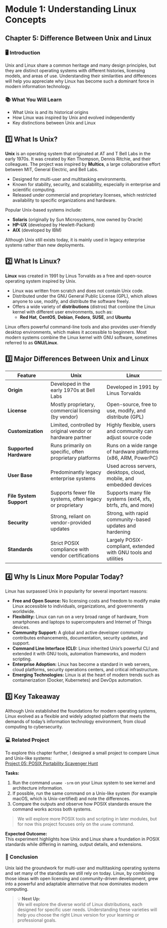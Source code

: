 # Module 1: Understanding Linux Concepts

## Chapter 5: Difference Between Unix and Linux

### 🖥️ Introduction

Unix and Linux share a common heritage and many design principles, but they are distinct operating systems with different histories, licensing models, and areas of use. Understanding their similarities and differences will help you appreciate why Linux has become such a dominant force in modern information technology.

### 📚 What You Will Learn

* What Unix is and its historical origins  
* How Linux was inspired by Unix and evolved independently  
* Key distinctions between Unix and Linux  

## 1️⃣ What Is Unix?

**Unix** is an operating system that originated at AT and T Bell Labs in the early 1970s. It was created by Ken Thompson, Dennis Ritchie, and their colleagues. The project was inspired by **Multics**, a large collaborative effort between MIT, General Electric, and Bell Labs.

* Designed for multi-user and multitasking environments.  
* Known for stability, security, and scalability, especially in enterprise and scientific computing.  
* Released under commercial and proprietary licenses, which restricted availability to specific organizations and hardware.  

Popular Unix-based systems include:  

* **Solaris** (originally by Sun Microsystems, now owned by Oracle)  
* **HP-UX** (developed by Hewlett-Packard)  
* **AIX** (developed by IBM)  

Although Unix still exists today, it is mainly used in legacy enterprise systems rather than new deployments.  

## 2️⃣ What Is Linux?

**Linux** was created in 1991 by Linus Torvalds as a free and open-source operating system inspired by Unix.

* Linux was written from scratch and does not contain Unix code.  
* Distributed under the GNU General Public License (GPL), which allows anyone to use, modify, and distribute the software freely.  
* Offers a wide variety of **distributions** (distros) that combine the Linux kernel with different user environments, such as:  
  * **Red Hat**, **CentOS**, **Debian**, **Fedora**, **SUSE**, and **Ubuntu**  

Linux offers powerful command-line tools and also provides user-friendly desktop environments, which makes it accessible to beginners. Most modern systems combine the Linux kernel with GNU software, sometimes referred to as **GNU/Linux**.  

## 3️⃣ Major Differences Between Unix and Linux

| Feature                 | Unix                                                       | Linux                                                              |
| ----------------------- | ---------------------------------------------------------- | ------------------------------------------------------------------ |
| **Origin**              | Developed in the early 1970s at Bell Labs                  | Developed in 1991 by Linus Torvalds                                |
| **License**             | Mostly proprietary, commercial licensing (by vendor)       | Open-source, free to use, modify, and distribute (GPL)             |
| **Customization**       | Limited, controlled by original vendor or hardware partner | Highly flexible, users and community can adjust source code        |
| **Supported Hardware**  | Runs primarily on specific, often proprietary platforms    | Runs on a wide range of hardware platforms (x86, ARM, PowerPC)     |
| **User Base**           | Predominantly legacy enterprise systems                    | Used across servers, desktops, cloud, mobile, and embedded devices |
| **File System Support** | Supports fewer file systems, often legacy or proprietary   | Supports many file systems (ext4, xfs, btrfs, zfs, and more)       |
| **Security**            | Strong, reliant on vendor-provided updates                 | Strong, with rapid community-based updates and hardening           |
| **Standards**           | Strict POSIX compliance with vendor certifications         | Largely POSIX-compliant, extended with GNU tools and utilities     |

## 4️⃣ Why Is Linux More Popular Today?

Linux has surpassed Unix in popularity for several important reasons:

* **Free and Open Source:** No licensing costs and freedom to modify make Linux accessible to individuals, organizations, and governments worldwide.  
* **Flexibility:** Linux can run on a very broad range of hardware, from smartphones and laptops to supercomputers and Internet of Things devices.  
* **Community Support:** A global and active developer community contributes enhancements, documentation, security updates, and support.  
* **Command Line Interface (CLI):** Linux inherited Unix’s powerful CLI and extended it with GNU tools, automation frameworks, and modern scripting.  
* **Enterprise Adoption:** Linux has become a standard in web servers, cloud platforms, security operations centers, and critical infrastructure.  
* **Emerging Technologies:** Linux is at the heart of modern trends such as containerization (Docker, Kubernetes) and DevOps automation.  

## 5️⃣ Key Takeaway

Although Unix established the foundations for modern operating systems, Linux evolved as a flexible and widely adopted platform that meets the demands of today’s information technology environment, from cloud computing to cybersecurity.  

### 💻 Related Project

To explore this chapter further, I designed a small project to compare Linux and Unix-like systems:  
[Project 05: POSIX Portability Scavenger Hunt](https://github.com/anup-moitra/foundational-linux-training/blob/main/Projects/05-posix-portability.md)

**Tasks:**

1. Run the command `uname -srm` on your Linux system to see kernel and architecture information.  
2. If possible, run the same command on a Unix-like system (for example macOS, which is Unix-certified) and note the differences.  
3. Compare the outputs and observe how POSIX standards ensure the command works across both systems.  

> We will explore more POSIX tools and scripting in later modules, but for now this project focuses only on the `uname` command.  

**Expected Outcome:**  
This experiment highlights how Unix and Linux share a foundation in POSIX standards while differing in naming, output details, and extensions.  

### 🏁 Conclusion

Unix laid the groundwork for multi-user and multitasking operating systems and set many of the standards we still rely on today. Linux, by combining those ideas with open licensing and community-driven development, grew into a powerful and adaptable alternative that now dominates modern computing.  

> 💡 **Next Up:**  
> We will explore the diverse world of Linux distributions, each designed for specific user needs. Understanding these varieties will help you choose the right Linux version for your learning or professional goals.  
